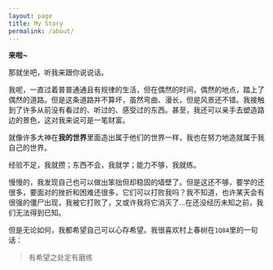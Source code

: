 ```yaml
---
layout: page
title: My Story
permalink: /about/
---
```


**来啦~**

那就坐吧，听我来跟你说说话。

我呢，一直过着普普通通且有规律的生活，但在偶然的时间，偶然的地点，踏上了偶然的道路。但是这条道路并不算坏，虽然弯曲、漫长，但是风景还不错。我接触到了许多从前没有看过的、听过的、感受过的东西。甚至，我还可以亲手去塑造路边的景色，这对我来说可是一笔财富。

就像许多大神在**我的世界**里面造出属于他们的世界一样，我也在努力地造就属于我自己的世界。

经验不足，我就攒；东西不会，我就学；能力不够，我就练。

慢慢的，我发现自己也可以做出笨拙但却稳固的墙壁了。但是这还不够，要学的还很多，要面对的挫折和困难还很多，它们可以打败我吗？我不知道，也许某天会有很强的僵尸出现，我被它打败了，又或许我将它消灭了...在还没经历未知之前，我们无法得到已知。

但是无论如何，我都希望自己可以心存希望。我很喜欢村上春树在`1Q84`里的一句话：

> 有希望之处定有磨练
